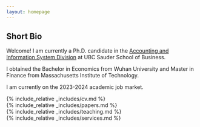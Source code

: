 ```yaml
---
layout: homepage
---
```


## Short Bio

Welcome! I am currently a Ph.D. candidate in the [Accounting and Information System Division](https://www.sauder.ubc.ca/thought-leadership/divisions/accounting-information-systems) at UBC Sauder School of Business.  

I obtained the Bachelor in Economics from Wuhan University and Master in Finance from Massachusetts Institute of Technology.

I am currently on the 2023-2024 academic job market.
<br>
 
{% include_relative _includes/cv.md %}
<br>
{% include_relative _includes/papers.md %}
<br>
{% include_relative _includes/teaching.md %} 
<br>
{% include_relative _includes/services.md %}
